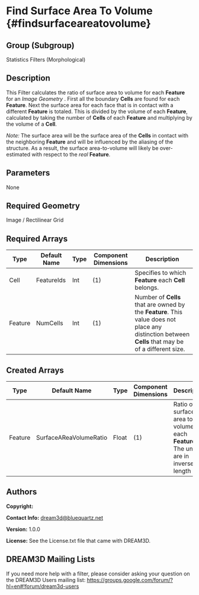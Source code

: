 Find Surface Area To Volume {#findsurfaceareatovolume}
=============

## Group (Subgroup) ##
Statistics Filters (Morphological)

## Description ##
This Filter calculates the ratio of surface area to volume for each **Feature** for an *Image Geometry* . First all the boundary **Cells** are found for each **Feature**. Next the surface area for each face that is in contact with a different **Feature** is totaled. This is divided by the volume of each **Feature**, calculated by taking the number of **Cells** of each **Feature** and multiplying by the volume of a **Cell**. 

*Note:* The surface area will be the surface area of the **Cells** in contact with the neighboring **Feature** and will be influenced by the aliasing of the structure.  As a result, the surface area-to-volume will likely be over-estimated with respect to the *real* **Feature**.

## Parameters ##
None

## Required Geometry ##
Image / Rectilinear Grid

## Required Arrays ##
| Type | Default Name | Type | Component Dimensions | Description |
|------|--------------|-------------|---------|-----|
| Cell | FeatureIds | Int | (1) | Specifies to which **Feature** each **Cell** belongs. |
| Feature | NumCells |  Int | (1) | Number of **Cells** that are owned by the **Feature**. This value does not place any distinction between **Cells** that may be of a different size. |

## Created Arrays ##
| Type | Default Name | Type | Component Dimensions | Description |
|------|--------------|-------------|---------|-----|
| Feature | SurfaceAReaVolumeRatio | Float | (1) | Ratio of surface area to volume for each **Feature**. The units are in inverse length units |


## Authors ##
**Copyright:** 

**Contact Info:** dream3d@bluequartz.net

**Version:** 1.0.0

**License:**  See the License.txt file that came with DREAM3D.




## DREAM3D Mailing Lists ##

If you need more help with a filter, please consider asking your question on the DREAM3D Users mailing list:
https://groups.google.com/forum/?hl=en#!forum/dream3d-users


